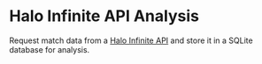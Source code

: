 # Halo Infinite API Analysis

Request match data from a [Halo Infinite API](https://autocode.com/lib/halo/infinite/) and store it in a SQLite database for analysis.
